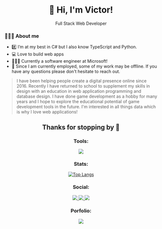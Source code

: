 <div align="center">
  <h1>👋 Hi, I'm Victor!</h1>
  <p>Full Stack Web Developer</p>
</div>

### 👨🏽‍💻 About me
- #️⃣ I’m at my best in C# but I also know TypeScript and Python.
- 💻 Love to build web apps
- 👨🏽‍💻 Currently a software engineer at Microsoft!
- 🛑 Since I am currently employed, some of my work may be offline. If you have any questions please don't hesitate to reach out.

> I have been helping people create a digital presence online since 2016. Recently I have returned to school to supplement my skills in design with an education in web application programming and database design. I have done game development as a hobby for many years and I hope to explore the educational potential of game development tools in the future. I'm interested in all things data which is why I love web applications!

<h2 align="center">Thanks for stopping by 👋</h2>


<h3 align="center">Tools:</h3>
<p align="center">
  <a href="https://skillicons.dev">
    <img src="https://skillicons.dev/icons?i=cs,dotnet,angular,bootstrap,html,css,ts,azure,visualstudio,vscode,js,py" />
  </a>
</p>

<div align="center">
  <h3 align="center">Stats:</h3>
  
  [![Top Langs](https://github-readme-stats.vercel.app/api/top-langs/?username=celestialmachine&layout=compact)](https://github.com/anuraghazra/github-readme-stats)

  <h3 align="center">Social:</h3>
  <a href="https://www.linkedin.com/in/victor-diaz-30082b134/" target=”_blank”>
    <img src="https://img.shields.io/badge/LinkedIn-blue?logo=linkedin&logoColor=white&style=for-the-badge">
  </a>
  <a href="https://www.instagram.com/corporateaf/" target=”_blank”>
    <img src="https://img.shields.io/badge/Instagram-E4405F?logo=Instagram&logoColor=white&style=for-the-badge">
  </a>
  <a href="https://www.threads.net/@corporateaf" target=”_blank”>
    <img src="https://img.shields.io/badge/Threads-000000?logo=Threads&logoColog=white&style=for-the-badge">
  </a>

  <h3 align="center">Porfolio:</h3>
  <a href="https://vicdiaz.dev/" target=”_blank”>
    <img src="https://img.shields.io/badge/VicDiaz.dev-F72585?logo=html5&logoColor=white&style=for-the-badge">
  </a>
</div>

<!---
celestialmachine/celestialmachine is a ✨ special ✨ repository because its `README.md` (this file) appears on your GitHub profile.
You can click the Preview link to take a look at your changes.
--->
